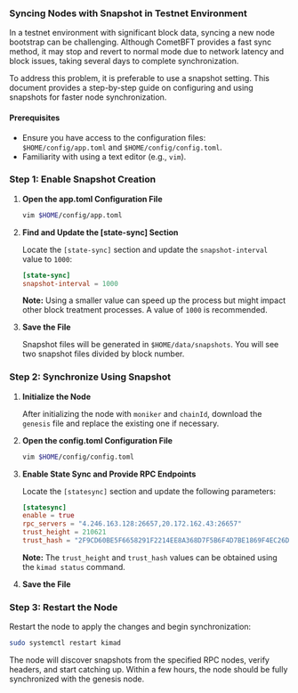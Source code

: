 ### Syncing Nodes with Snapshot in Testnet Environment

In a testnet environment with significant block data, syncing a new node bootstrap can be challenging. Although CometBFT provides a fast sync method, it may stop and revert to normal mode due to network latency and block issues, taking several days to complete synchronization.

To address this problem, it is preferable to use a snapshot setting. This document provides a step-by-step guide on configuring and using snapshots for faster node synchronization.

#### Prerequisites

- Ensure you have access to the configuration files: `$HOME/config/app.toml` and `$HOME/config/config.toml`.
- Familiarity with using a text editor (e.g., `vim`).

### Step 1: Enable Snapshot Creation

1. **Open the app.toml Configuration File**

   ```bash
   vim $HOME/config/app.toml
   ```

2. **Find and Update the [state-sync] Section**

   Locate the `[state-sync]` section and update the `snapshot-interval` value to `1000`:

   ```toml
   [state-sync]
   snapshot-interval = 1000
   ```

   **Note:** Using a smaller value can speed up the process but might impact other block treatment processes. A value of `1000` is recommended.

3. **Save the File**

   Snapshot files will be generated in `$HOME/data/snapshots`. You will see two snapshot files divided by block number.

### Step 2: Synchronize Using Snapshot

1. **Initialize the Node**

   After initializing the node with `moniker` and `chainId`, download the `genesis` file and replace the existing one if necessary.

2. **Open the config.toml Configuration File**

   ```bash
   vim $HOME/config/config.toml
   ```

3. **Enable State Sync and Provide RPC Endpoints**

   Locate the `[statesync]` section and update the following parameters:

   ```toml
   [statesync]
   enable = true
   rpc_servers = "4.246.163.128:26657,20.172.162.43:26657"
   trust_height = 210621
   trust_hash = "2F9CD60BE5F6658291F2214EE8A368D7F5B6F4D7BE1869F4EC26D7CC7040D200"
   ```

   **Note:** The `trust_height` and `trust_hash` values can be obtained using the `kimad status` command.

4. **Save the File**

### Step 3: Restart the Node

Restart the node to apply the changes and begin synchronization:

```bash
sudo systemctl restart kimad
```

The node will discover snapshots from the specified RPC nodes, verify headers, and start catching up. Within a few hours, the node should be fully synchronized with the genesis node.
